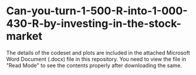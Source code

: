 # Can-you-turn-1-500-R-into-1-000-430-R-by-investing-in-the-stock-market

The details of the codeset and plots are included in the attached Microsoft Word Document (.docx) file in this repository. 
You need to view the file in "Read Mode" to see the contents properly after downloading the same.
